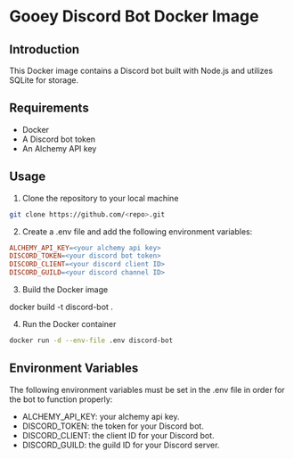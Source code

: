 # Gooey Discord Bot Docker Image

## Introduction

This Docker image contains a Discord bot built with Node.js and utilizes SQLite for storage.

## Requirements

- Docker
- A Discord bot token
- An Alchemy API key

## Usage

1. Clone the repository to your local machine

```bash
git clone https://github.com/<repo>.git
```

2. Create a .env file and add the following environment variables:

```makefile
ALCHEMY_API_KEY=<your alchemy api key>
DISCORD_TOKEN=<your discord bot token>
DISCORD_CLIENT=<your discord client ID>
DISCORD_GUILD=<your discord channel ID>
```

3. Build the Docker image

docker build -t discord-bot .

4. Run the Docker container

```bash
docker run -d --env-file .env discord-bot
```

## Environment Variables

The following environment variables must be set in the .env file in order for the bot to function properly:

- ALCHEMY_API_KEY: your alchemy api key.
- DISCORD_TOKEN: the token for your Discord bot.
- DISCORD_CLIENT: the client ID for your Discord bot.
- DISCORD_GUILD: the guild ID for your Discord server.
